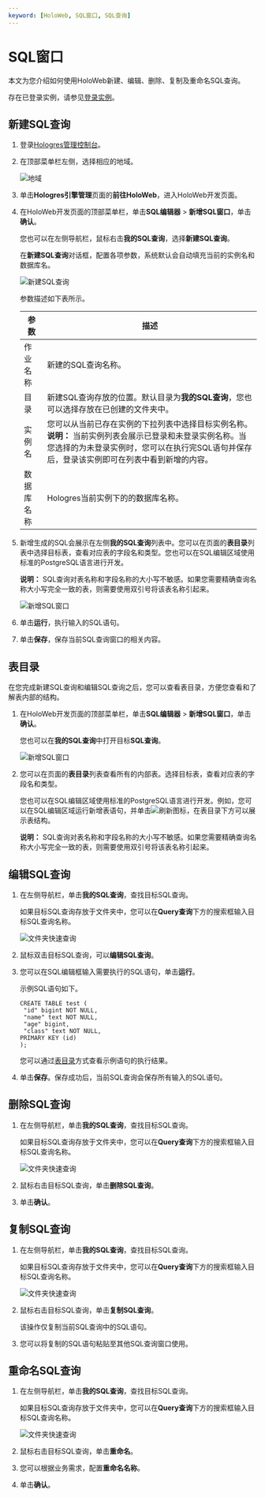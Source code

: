 ```yaml
---
keyword: [HoloWeb, SQL窗口, SQL查询]
---
```


# SQL窗口

本文为您介绍如何使用HoloWeb新建、编辑、删除、复制及重命名SQL查询。

存在已登录实例，请参见[登录实例](/intl.zh-CN/连接开发工具/HoloWeb/连接管理/登录实例.md)。

## 新建SQL查询

1.  登录[Hologres管理控制台](https://hologram.console.aliyun.com/#/instance)。

2.  在顶部菜单栏左侧，选择相应的地域。

    ![地域](https://static-aliyun-doc.oss-accelerate.aliyuncs.com/assets/img/zh-CN/4547818061/p141749.png)

3.  单击**Hologres引擎管理**页面的**前往HoloWeb**，进入HoloWeb开发页面。

4.  在HoloWeb开发页面的顶部菜单栏，单击**SQL编辑器** \> **新增SQL窗口**，单击**确认**。

    您也可以在左侧导航栏，鼠标右击**我的SQL查询**，选择**新建SQL查询**。

    在**新建SQL查询**对话框，配置各项参数，系统默认会自动填充当前的实例名和数据库名。

    ![新建SQL查询](https://static-aliyun-doc.oss-accelerate.aliyuncs.com/assets/img/zh-CN/8922231261/p275010.png)

    参数描述如下表所示。

    |参数|描述|
    |--|--|
    |作业名称|新建的SQL查询名称。|
    |目录|新建SQL查询存放的位置。默认目录为**我的SQL查询**，您也可以选择存放在已创建的文件夹中。|
    |实例名|您可以从当前已存在实例的下拉列表中选择目标实例名称。**说明：** 当前实例列表会展示已登录和未登录实例名称。当您选择的为未登录实例时，您可以在执行完SQL语句并保存后，登录该实例即可在列表中看到新增的内容。 |
    |数据库名称|Hologres当前实例下的的数据库名称。|

5.  新增生成的SQL会展示在左侧**我的SQL查询**列表中。您可以在页面的**表目录**列表中选择目标表，查看对应表的字段名和类型。您也可以在SQL编辑区域使用标准的PostgreSQL语言进行开发。

    **说明：** SQL查询对表名称和字段名称的大小写不敏感。如果您需要精确查询名称大小写完全一致的表，则需要使用双引号将该表名称引起来。

    ![新增SQL窗口](https://static-aliyun-doc.oss-accelerate.aliyuncs.com/assets/img/zh-CN/3883331261/p275030.png)

6.  单击**运行**，执行输入的SQL语句。

7.  单击**保存**，保存当前SQL查询窗口的相关内容。


## 表目录

在您完成新建SQL查询和编辑SQL查询之后，您可以查看表目录，方便您查看和了解表内部的结构。

1.  在HoloWeb开发页面的顶部菜单栏，单击**SQL编辑器** \> **新增SQL窗口**，单击**确认**。

    您也可以在**我的SQL查询**中打开目标**SQL查询**。

    ![新增SQL窗口](https://static-aliyun-doc.oss-accelerate.aliyuncs.com/assets/img/zh-CN/3883331261/p275030.png)

2.  您可以在页面的**表目录**列表查看所有的内部表。选择目标表，查看对应表的字段名和类型。

    您也可以在SQL编辑区域使用标准的PostgreSQL语言进行开发。例如，您可以在SQL编辑区域运行新增表语句，并单击![刷新](https://static-aliyun-doc.oss-accelerate.aliyuncs.com/assets/img/zh-CN/2342488951/p117260.png)图标，在表目录下方可以展示表结构。

    **说明：** SQL查询对表名称和字段名称的大小写不敏感。如果您需要精确查询名称大小写完全一致的表，则需要使用双引号将该表名称引起来。


## 编辑SQL查询

1.  在左侧导航栏，单击**我的SQL查询**，查找目标SQL查询。

    如果目标SQL查询存放于文件夹中，您可以在**Query查询**下方的搜索框输入目标SQL查询名称。

    ![文件夹快速查询](https://static-aliyun-doc.oss-accelerate.aliyuncs.com/assets/img/zh-CN/9578131261/p274941.png)

2.  鼠标双击目标SQL查询，可以**编辑SQL查询**。

3.  您可以在SQL编辑框输入需要执行的SQL语句，单击**运行**。

    示例SQL语句如下。

    ```
    CREATE TABLE test (
     "id" bigint NOT NULL,
     "name" text NOT NULL,
     "age" bigint,
     "class" text NOT NULL,
    PRIMARY KEY (id)
    );
    ```

    您可以通过[表目录](#step_3rq_2i2_7zf)方式查看示例语句的执行结果。

4.  单击**保存**。保存成功后，当前SQL查询会保存所有输入的SQL语句。


## 删除SQL查询

1.  在左侧导航栏，单击**我的SQL查询**，查找目标SQL查询。

    如果目标SQL查询存放于文件夹中，您可以在**Query查询**下方的搜索框输入目标SQL查询名称。

    ![文件夹快速查询](https://static-aliyun-doc.oss-accelerate.aliyuncs.com/assets/img/zh-CN/9578131261/p274941.png)

2.  鼠标右击目标SQL查询，单击**删除SQL查询**。

3.  单击**确认**。


## 复制SQL查询

1.  在左侧导航栏，单击**我的SQL查询**，查找目标SQL查询。

    如果目标SQL查询存放于文件夹中，您可以在**Query查询**下方的搜索框输入目标SQL查询名称。

    ![文件夹快速查询](https://static-aliyun-doc.oss-accelerate.aliyuncs.com/assets/img/zh-CN/9578131261/p274941.png)

2.  鼠标右击目标SQL查询，单击**复制SQL查询**。

    该操作仅复制当前SQL查询中的SQL语句。

3.  您可以将复制的SQL语句粘贴至其他SQL查询窗口使用。


## 重命名SQL查询

1.  在左侧导航栏，单击**我的SQL查询**，查找目标SQL查询。

    如果目标SQL查询存放于文件夹中，您可以在**Query查询**下方的搜索框输入目标SQL查询名称。

    ![文件夹快速查询](https://static-aliyun-doc.oss-accelerate.aliyuncs.com/assets/img/zh-CN/9578131261/p274941.png)

2.  鼠标右击目标SQL查询，单击**重命名**。

3.  您可以根据业务需求，配置**重命名名称**。

4.  单击**确认**。


